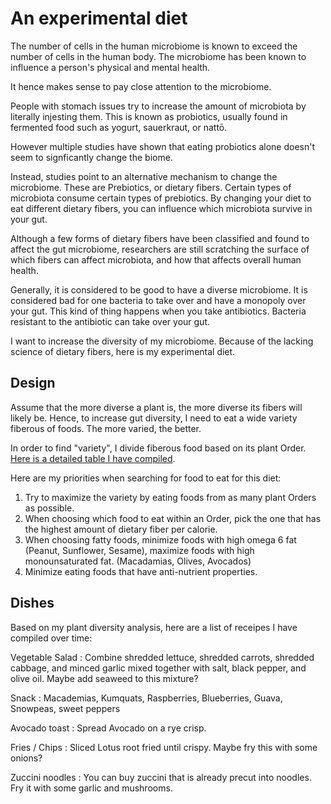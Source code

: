 # An experimental diet

The number of cells in the human microbiome is known to exceed the number of cells in the human body. The microbiome has been known to influence a person's physical and mental health.

It hence makes sense to pay close attention to the microbiome.

People with stomach issues try to increase the amount of microbiota by literally injesting them. This is known as probiotics, usually found in fermented food such as yogurt, sauerkraut, or nattō.

However multiple studies have shown that eating probiotics alone doesn't seem to signficantly change the biome.

Instead, studies point to an alternative mechanism to change the microbiome. These are Prebiotics, or dietary fibers. Certain types of microbiota consume certain types of prebiotics. By changing your diet to eat different dietary fibers, you can influence which microbiota survive in your gut.

Although a few forms of dietary fibers have been classified and found to affect the gut microbiome, researchers are still scratching the surface of which fibers can affect microbiota, and how that affects overall human health.

Generally, it is considered to be good to have a diverse microbiome. It is considered bad for one bacteria to take over and have a monopoly over your gut. This kind of thing happens when you take antibiotics. Bacteria resistant to the antibiotic can take over your gut.

I want to increase the diversity of my microbiome. Because of the lacking science of dietary fibers, here is my experimental diet.

## Design

Assume that the more diverse a plant is, the more diverse its fibers will likely be. Hence, to increase gut diversity, I need to eat a wide variety fiberous of foods. The more varied, the better.

In order to find "variety", I divide fiberous food based on its plant Order. [Here is a detailed table I have compiled](plant_diversity).

Here are my priorities when searching for food to eat for this diet:

1. Try to maximize the variety by eating foods from as many plant Orders as possible.
2. When choosing which food to eat within an Order, pick the one that has the highest amount of dietary fiber per calorie.
3. When choosing fatty foods, minimize foods with high omega 6 fat (Peanut, Sunflower, Sesame), maximize foods with high monounsaturated fat. (Macadamias, Olives, Avocados)
4. Minimize eating foods that have anti-nutrient properties.

## Dishes

Based on my plant diversity analysis, here are a list of receipes I have compiled over time:

Vegetable Salad
: Combine shredded lettuce, shredded carrots, shredded cabbage, and minced garlic mixed together with salt, black pepper, and olive oil. Maybe add seaweed to this mixture?

Snack
: Macademias, Kumquats, Raspberries, Blueberries, Guava, Snowpeas, sweet peppers

Avocado toast
: Spread Avocado on a rye crisp.

Fries / Chips
: Sliced Lotus root fried until crispy. Maybe fry this with some onions?

Zuccini noodles
: You can buy zuccini that is already precut into noodles. Fry it with some garlic and mushrooms.
